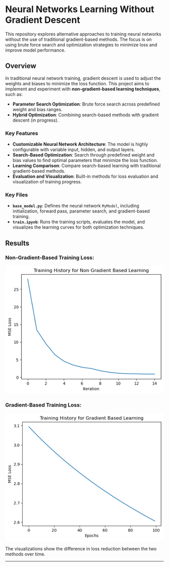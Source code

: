 # Neural Networks Learning Without Gradient Descent

This repository explores alternative approaches to training neural networks without the use of traditional gradient-based methods. The focus is on using brute force search and optimization strategies to minimize loss and improve model performance.

## Overview

In traditional neural network training, gradient descent is used to adjust the weights and biases to minimize the loss function. This project aims to implement and experiment with **non-gradient-based learning techniques**, such as:
- **Parameter Search Optimization**: Brute force search across predefined weight and bias ranges.
- **Hybrid Optimization**: Combining search-based methods with gradient descent (in progress).

### Key Features
- **Customizable Neural Network Architecture**: The model is highly configurable with variable input, hidden, and output layers.
- **Search-Based Optimization**: Search through predefined weight and bias values to find optimal parameters that minimize the loss function.
- **Learning Comparison**: Compare search-based learning with traditional gradient-based methods.
- **Evaluation and Visualization**: Built-in methods for loss evaluation and visualization of training progress.

### Key Files
- **`base_model.py`**: Defines the neural network `MyModel`, including initialization, forward pass, parameter search, and gradient-based training.
- **`train.ipynb`**: Runs the training scripts, evaluates the model, and visualizes the learning curves for both optimization techniques.

## Results

### Non-Gradient-Based Training Loss:

![Search-Based Training Loss](images/Non-Gradient.png)

### Gradient-Based Training Loss:

![Gradient-Based Training Loss](images/Gradient.png)

The visualizations show the difference in loss reduction between the two methods over time.

---
